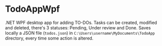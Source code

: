 # TodoAppWpf

.NET WPF desktop app for adding TO-DOs. Tasks can be created, modified and deleted, there's 3 statuses: Pending, Under review and Done.
Saves locally a JSON file (`todos.json`) in `C:\Users\username\MyDocuments\TodoApp` directory, every time some action is altered.
